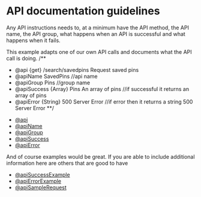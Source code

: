 # API documentation guidelines

Any API instructions needs to, at a minimum have the API method, the API name, the API group, what happens when an API is successful and what happens when it fails.

This example adapts one of our own API calls and documents what the API call is doing.
     /**
 * @api {get} /search/savedpins Request saved pins
 * @apiName SavedPins //api name
 * @apiGroup Pins //group name
 * @apiSuccess {Array} Pins An array of pins //if successful it returns an array of pins
 * @apiError {String} 500 Server Error //if error then it returns a string 500 Server Error
    **/

- [@api](http://apidocjs.com/#param-api)
- [@apiName](http://apidocjs.com/#param-api-name)
- [@apiGroup](http://apidocjs.com/#param-api-group)
- [@apiSuccess](http://apidocjs.com/#param-api-success)
- [@apiError](http://apidocjs.com/#param-api-error)

And of course examples would be great. If you are able to include additional information here are others that are good to have
- [@apiSuccessExample](http://apidocjs.com/#param-api-success-example)
- [@apiErrorExample](http://apidocjs.com/#param-api-error-example)
- [@apiSampleRequest](http://apidocjs.com/#param-api-sample-request)
